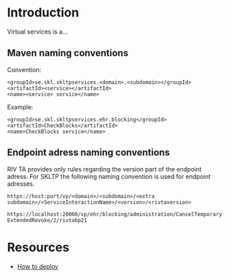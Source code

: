 

# Introduction #

Virtual services is a...

## Maven naming conventions ##

Convention:
```
<groupId>se.skl.skltpservices.<domain>.<subdomain></groupId>
<artifactId><service></artifactId>
<name><service> service</name>
```

Example:
```
<groupId>se.skl.skltpservices.ehr.blocking</groupId>
<artifactId>CheckBlocks</artifactId>
<name>CheckBlocks service</name>
```

## Endpoint adress naming conventions ##

RIV TA provides only rules regarding the version part of the endpoint adress. For SKLTP the following naming convention is used for endpoint adresses.

`https://host:port/vp/<domain>/<subdomain>/<extra subdomain>/<ServiceInteractionName>/<version>/<rivtaversion>`

`https://localhost:20000/vp/ehr/blocking/administration/CancelTemporaryExtendedRevoke/2/rivtabp21`


# Resources #

  * [How to deploy](HowToDeployServices.md)